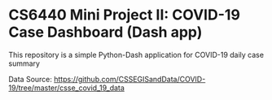# CS6440 Mini Project II: COVID-19 Case Dashboard (Dash app)

This repository is a simple Python-Dash application for COVID-19 daily case summary

Data Source: https://github.com/CSSEGISandData/COVID-19/tree/master/csse_covid_19_data



